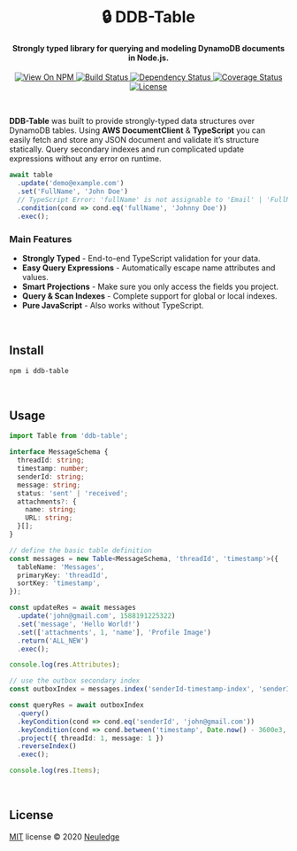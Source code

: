 <h1 align="center" style="text-align:center">🔒 DDB-Table</h1>

<h4 align="center">Strongly typed library for querying and modeling DynamoDB documents in Node.js.</h4>

<p align="center">
  <a href="https://www.npmjs.org/package/ddb-table">
    <img src="http://img.shields.io/npm/v/ddb-table.svg" alt="View On NPM">
  </a>
  <a href="https://travis-ci.org/neuledge/ddb-table">
    <img src="https://travis-ci.org/neuledge/ddb-table.svg?branch=master" alt="Build Status">
  </a>
  <a href="https://depfu.com/github/neuledge/ddb-table?project_id=13055">
    <img src="https://badges.depfu.com/badges/c06bc1e007e8b7f804d8563a56bb2ced/overview.svg" alt="Dependency Status">
  </a>
  <a href="https://coveralls.io/github/neuledge/ddb-table?branch=master">
    <img src="https://coveralls.io/repos/github/neuledge/ddb-table/badge.svg?branch=master"
      alt="Coverage Status" />
  </a>
  <a href="LICENSE">
    <img src="https://img.shields.io/npm/l/ddb-table.svg" alt="License">
  </a>
</p>
<br>

**DDB-Table** was built to provide strongly-typed data structures over DynamoDB tables. Using **AWS
DocumentClient** & **TypeScript** you can easily fetch and store any JSON document and validate it’s
structure statically. Query secondary indexes and run complicated update expressions without any
error on runtime.

```ts
await table
  .update('demo@example.com')
  .set('FullName', 'John Doe')
  // TypeScript Error: 'fullName' is not assignable to 'Email' | 'FullName'
  .condition(cond => cond.eq('fullName', 'Johnny Doe'))
  .exec();
```

### Main Features

- **Strongly Typed** - End-to-end TypeScript validation for your data.
- **Easy Query Expressions** - Automatically escape name attributes and values.
- **Smart Projections** - Make sure you only access the fields you project.
- **Query & Scan Indexes** - Complete support for global or local indexes.
- **Pure JavaScript** - Also works without TypeScript.

<br>

## Install

```bash
npm i ddb-table
```

<br>

## Usage

```ts
import Table from 'ddb-table';

interface MessageSchema {
  threadId: string;
  timestamp: number;
  senderId: string;
  message: string;
  status: 'sent' | 'received';
  attachments?: {
    name: string;
    URL: string;
  }[];
}

// define the basic table definition
const messages = new Table<MessageSchema, 'threadId', 'timestamp'>({
  tableName: 'Messages',
  primaryKey: 'threadId',
  sortKey: 'timestamp',
});

const updateRes = await messages
  .update('john@gmail.com', 1588191225322)
  .set('message', 'Hello World!')
  .set(['attachments', 1, 'name'], 'Profile Image')
  .return('ALL_NEW')
  .exec(); 

console.log(res.Attributes);

// use the outbox secondary index
const outboxIndex = messages.index('senderId-timestamp-index', 'senderId', 'timestamp');

const queryRes = await outboxIndex
  .query()
  .keyCondition(cond => cond.eq('senderId', 'john@gmail.com'))
  .keyCondition(cond => cond.between('timestamp', Date.now() - 3600e3, Date.now()))
  .project({ threadId: 1, message: 1 })
  .reverseIndex()
  .exec();

console.log(res.Items);
```

<br>

## License

[MIT](LICENSE) license &copy; 2020 [Neuledge](https://neuledge.com)
